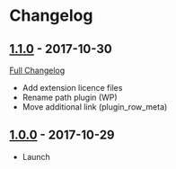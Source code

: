 # Changelog


## [1.1.0](https://github.com/rvola/woo-cancel-abandonned-order/tree/1.1.0) - 2017-10-30
[Full Changelog](https://github.com/rvola/woo-cancel-abandonned-order/compare/1.0.0...1.1.0)

* Add extension licence files
* Rename path plugin (WP)
* Move additional link (plugin_row_meta)

## [1.0.0](https://github.com/rvola/woo-cancel-abandonned-order/tree/1.0.0) - 2017-10-29

* Launch
